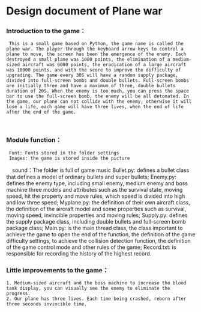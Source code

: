 # Design document of Plane war
### **Introduction to the game：**

     This is a small game based on Python, the game name is called the plane war. The player through the keyboard arrow keys to control a plane to move, the screen has been the emergence of the enemy. Each destroyed a small plane was 1000 points, the elimination of a medium-sized aircraft was 6000 points, the eradication of a large aircraft was 10000 points, and with the score to improve the difficulty of upgrading. The game every 30S will have a random supply package, divided into full-screen bombs and double bullets. Full-screen bombs are initially three and have a maximum of three, double bullets duration of 20S. When the enemy is too much, you can press the space bar to use the full-screen bomb, the enemy will be all detonated. In the game, our plane can not collide with the enemy, otherwise it will lose a life, each game will have three lives, when the end of life after the end of the game.	
        
### **Module function：**

     Font: Fonts stored in the folder settings
     Images: the game is stored inside the picture
     sound：The folder is full of game music
     Bullet.py: defines a bullet class that defines a model of ordinary bullets and super bullets;
     Enemy.py: defines the enemy type, including small enemy, medium enemy and boss machine three models and attributes such as the survival state, moving speed, hit the property and move rules, which speed is divided into high and low three speed;
     Myplane.py: the definition of their own aircraft class, the definition of the aircraft model and some properties such as survival, moving speed, invincible properties and moving rules;
     Supply.py: defines the supply package class, including double bullets and full-screen bomb package class;
     Main.py: is the main thread class, the class important to achieve the game to open the end of the function, the definition of the game difficulty settings, to achieve the collision detection function, the definition of the game control mode and other rules of the game;
     Record.txt: is responsible for recording the history of the highest record.

### **Little improvements to the game：**

    1. Medium-sized aircraft and the boss machine to increase the blood tank display, you can visually see the enemy to eliminate the progress.
    2. Our plane has three lives. Each time being crashed, reborn after three seconds invincible time.
